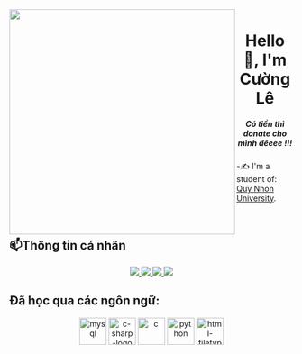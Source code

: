<img align="left" width="400" src="https://i.pinimg.com/originals/e2/0b/89/e20b8922689227ba0761fb53f415933e.gif">
<h1 align="center">Hello 👋, I'm Cường Lê</h1>
<p align="center">
  <h5 align="center">Có tiền thì donate cho mình đêeee !!!</h5>
</p>


-✍ I'm a student of: [Quy Nhon University](https://www.qnu.edu.vn/).

<br />

## 📫Thông tin cá nhân

<p align="center">
  <a href="https://www.facebook.com/profile.php?id=100033805601997" alt="Facebook">
    <img src="https://img.icons8.com/fluent/48/000000/facebook-new.png" target="_blank" />
  </a> 
  <a href="https://github.com/cuongle4399" alt="Github">
    <img src="https://img.icons8.com/fluent/48/000000/github.png"/>
  </a> 
  <a href="https://www.youtube.com/channel/UCx5mWoYw70r2yJe6dH9--8w" alt="Youtube channel" target="_blank" >
    <img src="https://img.icons8.com/fluent/48/000000/youtube-play.png"/>
  </a>
  <a href="mailto:cuong01697072089@gmail.com" alt="Email">
    <img src="https://img.icons8.com/fluent/48/000000/mailing.png"/>
  </a>
</p>

## Đã học qua các ngôn ngữ:
<p align="center">
  <img width="48" height="48" src="https://img.icons8.com/pulsar-color/48/mysql.png" alt="mysql"/>
  <img width="48" height="48" src="https://img.icons8.com/badges/48/c-sharp-logo.png" alt="c-sharp-logo"/>
  <img width="48" height="48" src="https://img.icons8.com/doodle/48/c.png" alt="c"/>
  <img width="48" height="48" src="https://img.icons8.com/dusk/64/python.png" alt="python"/>
  <img width="48" height="48" src="https://img.icons8.com/nolan/64/html-filetype.png" alt="html-filetype"/>
</p>

